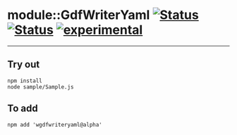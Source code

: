 
# module::GdfWriterYaml [![Status](https://circleci.com/gh/Wandalen/wGdfWriterYaml.svg?style=shield)](https://img.shields.io/circleci/build/github/Wandalen/wGdfWriterYaml?label=Test&logo=Test) [![Status](https://github.com/Wandalen/wGdfWriterYaml/workflows/Test/badge.svg)](https://github.com/Wandalen/wGdfWriterYaml/actions?query=workflow%3ATest) [![experimental](https://img.shields.io/badge/stability-experimental-orange.svg)](https://github.com/emersion/stability-badges#experimental)

___

## Try out
```
npm install
node sample/Sample.js
```

## To add
```
npm add 'wgdfwriteryaml@alpha'
```

